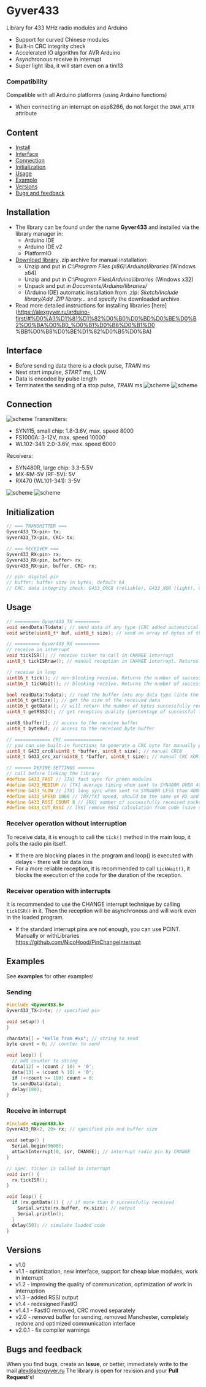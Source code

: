 # Gyver433
Library for 433 MHz radio modules and Arduino
- Support for curved Chinese modules
- Built-in CRC integrity check
- Accelerated IO algorithm for AVR Arduino
- Asynchronous receive in interrupt
- Super light liba, it will start even on a tini13

### Compatibility
Compatible with all Arduino platforms (using Arduino functions)
- When connecting an interrupt on esp8266, do not forget the `IRAM_ATTR` attribute

## Content
- [Install](#install)
- [Interface](#interface)
- [Connection](#wiring)
- [Initialization](#init)
- [Usage](#usage)
- [Example](#example)
- [Versions](#versions)
- [Bugs and feedback](#feedback)

<a id="install"></a>
## Installation
- The library can be found under the name **Gyver433** and installed via the library manager in:
    - Arduino IDE
    - Arduino IDE v2
    - PlatformIO
- [Download library](https://github.com/GyverLibs/Gyver433/archive/refs/heads/main.zip) .zip archive for manual installation:
    - Unzip and put in *C:\Program Files (x86)\Arduino\libraries* (Windows x64)
    - Unzip and put in *C:\Program Files\Arduino\libraries* (Windows x32)
    - Unpack and put in *Documents/Arduino/libraries/*
    - (Arduino IDE) automatic installation from .zip: *Sketch/Include library/Add .ZIP library…* and specify the downloaded archive
- Read more detailed instructions for installing libraries [here] (https://alexgyver.ru/arduino-first/#%D0%A3%D1%81%D1%82%D0%B0%D0%BD%D0%BE%D0%B2%D0%BA%D0%B0_%D0%B1%D0%B8%D0%B1%D0 %BB%D0%B8%D0%BE%D1%82%D0%B5%D0%BA)

<a id="interface"></a>
## Interface
- Before sending data there is a clock pulse, *TRAIN* ms
- Next start impulse, *START* ms, LOW
- Data is encoded by pulse length
- Terminates the sending of a stop pulse, *TRAIN* ms
![scheme](/doc/interface.png)
![scheme](/doc/timing.png)

<a id="wiring"></a>
## Connection
![scheme](/doc/radio433.png)
Transmitters:
- SYN115, small chip: 1.8-3.6V, max. speed 8000
- FS1000A: 3-12V, max. speed 10000
- WL102-341: 2.0-3.6V, max. speed 6000

Receivers:
- SYN480R, large chip: 3.3-5.5V
- MX-RM-5V (RF-5V): 5V
- RX470 (WL101-341): 3-5V

![scheme](/doc/scheme.jpg)
![scheme](/doc/radio.png)

<a id="init"></a>
## Initialization
```cpp
// === TRANSMITTER ===
Gyver433_TX<pin> tx;
Gyver433_TX<pin, CRC> tx;

// === RECEIVER ===
Gyver433_RX<pin> rx;
Gyver433_RX<pin, buffer> rx;
Gyver433_RX<pin, buffer, CRC> rx;

// pin: digital pin
// buffer: buffer size in bytes, default 64
// CRC: data integrity check: G433_CRC8 (reliable), G433_XOR (light), G433_NOCRC (disabled). By default G433_CRC8
```

<a id="usage"></a>
## Usage
```cpp
// ========= Gyver433_TX =========
void sendData(T&data); // send data of any type (CRC added automatically)
void write(uint8_t* buf, uint8_t size); // send an array of bytes of the specified size (no CRC added)

// ========= Gyver433_RX =========
// receive in interrupt
void tickISR(); // receive ticker to call in CHANGE interrupt
uint8_t tickISRraw(); // manual reception in CHANGE interrupt. Returns 1 (beginning of reception), 2 (byte received), 3 (end of packet)

// receive in loop
uint16_t tick(); // non-blocking receive. Returns the number of successfully received bytes
uint16_t tickWait(); // blocking receive. Returns the number of successfully received bytes

bool readData(T&data); // read the buffer into any data type (into the specified penexchange)
uint16_t getSize(); // get the size of the received data
uint16_t gotData(); // will return the number of bytes successfully received in tickISR() (see isr_rx example)
uint8_t getRSSI(); // get reception quality (percentage of successful transmissions 0.. 100)

uint8_tbuffer[]; // access to the receive buffer
uint8_t byteBuf; // access to the received byte buffer

// ============= CRC ==============
// you can use built-in functions to generate a CRC byte for manually packing packets
uint8_t G433_crc8(uint8_t *buffer, uint8_t size); // manual CRC8
uint8_t G433_crc_xor(uint8_t *buffer, uint8_t size); // manual CRC XOR

// ====== DEFINE-SETTINGS ======
// call before linking the library
#define G433_FAST // [TX] fast sync for green modules
#define G433_MEDIUM // [TX] average timing when sent to SYN480R OVER 400ms (active by default)
#define G433_SLOW // [TX] long sync when sent to SYN480R LESS than 400ms
#define G433_SPEED 1000 // [RX/TX] speed, should be the same on RX and TX, 100-10000 bps, default 2000 bps
#define G433_RSSI_COUNT 8 // [RX] number of successfully received packets for RSSI calculation (default 8)
#define G433_CUT_RSSI // [RX] remove RSSI calculation from code (save some memory)
```

### Receiver operation without interruption
To receive data, it is enough to call the `tick()` method in the main loop, it polls the radio pin itself.
- If there are blocking places in the program and loop() is executed with delays - there will be data loss
- For a more reliable reception, it is recommended to call `tickWait()`, it blocks the execution of the code for the duration of the reception.

### Receiver operation with interrupts
It is recommended to use the CHANGE interrupt technique by calling `tickISR()` in it.
Then the reception will be asynchronous and will work even in the loaded program.
- If the standard interrupt pins are not enough, you can use PCINT. Manually or withLibraries https://github.com/NicoHood/PinChangeInterrupt

<a id="example"></a>
## Examples
See **examples** for other examples!
### Sending
```cpp
#include <Gyver433.h>
Gyver433_TX<2>tx; // specified pin

void setup() {
}

chardata[] = "Hello from #xx"; // string to send
byte count = 0; // counter to send

void loop() {
  // add counter to string
  data[12] = (count / 10) + '0';
  data[13] = (count % 10) + '0';
  if (++count >= 100) count = 0;
  tx.sendData(data);
  delay(100);
}
```

### Receive in interrupt
```cpp
#include <Gyver433.h>
Gyver433_RX<2, 20> rx; // specified pin and buffer size

void setup() {
  Serial.begin(9600);
  attachInterrupt(0, isr, CHANGE); // interrupt radio pin by CHANGE
}

// spec. ticker is called in interrupt
void isr() {
  rx.tickISR();
}

void loop() {
  if (rx.gotData()) { // if more than 0 successfully received
    Serial.write(rx.buffer, rx.size); // output
    Serial.println();
  }
  delay(50); // simulate loaded code
}
```

<a id="versions"></a>
## Versions
- v1.0
- v1.1 - optimization, new interface, support for cheap blue modules, work in interrupt
- v1.2 - improving the quality of communication, optimization of work in interruption
- v1.3 - added RSSI output
- v1.4 - redesigned FastIO
- v1.4.1 - FastIO removed, CRC moved separately
- v2.0 - removed buffer for sending, removed Manchester, completely redone and optimized communication interface
- v2.0.1 - fix compiler warnings

<a id="feedback"></a>
## Bugs and feedback
When you find bugs, create an **Issue**, or better, immediately write to the mail [alex@alexgyver.ru](mailto:alex@alexgyver.ru)
The library is open for revision and your **Pull Request**'s!